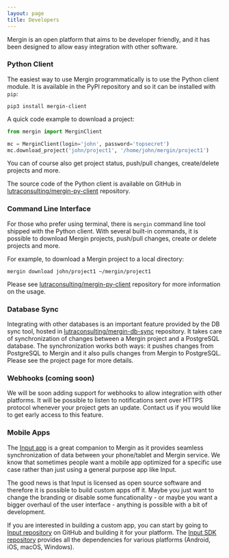 ```yaml
---
layout: page
title: Developers
---
```


Mergin is an open platform that aims to be developer friendly, and it has been designed to allow easy integration with other software.

### Python Client

The easiest way to use Mergin programmatically is to use the Python client module. It is available in the PyPI repository and so it can be installed with `pip`:

```
pip3 install mergin-client
```

A quick code example to download a project:

```python
from mergin import MerginClient

mc = MerginClient(login='john', password='topsecret')
mc.download_project('john/project1', '/home/john/mergin/project1')
```

You can of course also get project status, push/pull changes, create/delete projects and more.

The source code of the Python client is available on GitHub in [lutraconsulting/mergin-py-client](https://github.com/lutraconsulting/mergin-py-client) repository.

### Command Line Interface

For those who prefer using terminal, there is `mergin` command line tool shipped with the Python client.
With several built-in commands, it is possible to download Mergin projects, push/pull changes, create or delete projects and more.

For example, to download a Mergin project to a local directory:
```
mergin download john/project1 ~/mergin/project1
```

Please see [lutraconsulting/mergin-py-client](https://github.com/lutraconsulting/mergin-py-client) repository for more information on the usage.


### Database Sync

Integrating with other databases is an important feature provided by the DB sync tool, hosted in [lutraconsulting/mergin-db-sync](https://github.com/lutraconsulting/mergin-db-sync)
repository. It takes care of synchronization of changes between a Mergin project and a PostgreSQL database. The synchronization works both ways:
it pushes changes from PostgreSQL to Mergin and it also pulls changes from Mergin to PostgreSQL. Please see the project page for more details.


### Webhooks (coming soon)

We will be soon adding support for webhooks to allow integration with other platforms. It will be possible to listen to notifications sent over HTTPS protocol whenever your project gets an update. Contact us if you would like to get early access to this feature.


### Mobile Apps

The [Input app](https://inputapp.io/) is a great companion to Mergin as it provides seamless synchronization of data between your phone/tablet and Mergin service. We know that sometimes people want a mobile app optimized for a specific use case rather than just using a general purpose app like Input.

The good news is that Input is licensed as open source software and therefore it is possible to build custom apps off it. Maybe you just want to change the branding or disable some funcationality - or maybe you want a bigger overhaul of the user interface - anything is possible with a bit of development.

If you are interested in building a custom app, you can start by going to [Input repository](https://github.com/lutraconsulting/input) on GitHub and building it for your platform. The [Input SDK repository](https://github.com/lutraconsulting/input-sdk) provides all the dependencies for various platforms (Android, iOS, macOS, Windows).
